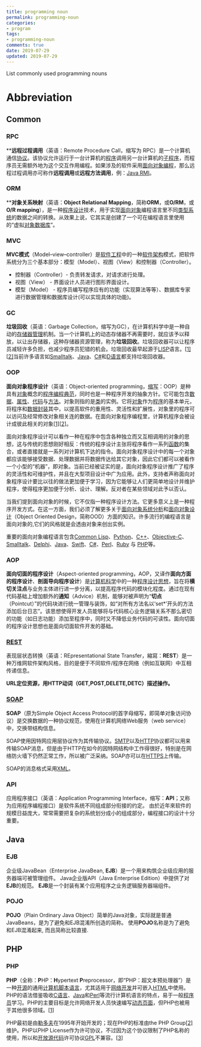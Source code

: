 ```yaml
---
title: programming noun
permalink: programming-noun
categories:
- program
tags: 
- programming-noun
comments: true
date: 2019-07-29
updated: 2019-07-29
---
```

List commonly used programming nouns
# Abbreviation

## Common

### RPC

  ****远程过程调用**（英语：Remote Procedure Call，缩写为 RPC）是一个计算机通信[协议](https://zh.wikipedia.org/wiki/網絡傳輸協議)。该协议允许运行于一台计算机的[程序](https://zh.wikipedia.org/wiki/程序)调用另一台计算机的[子程序](https://zh.wikipedia.org/wiki/子程序)，而程序员无需额外地为这个交互作用编程。如果涉及的软件采用[面向对象编程](https://zh.wikipedia.org/wiki/面向对象编程)，那么远程过程调用亦可称作**远程调用**或**远程方法调用**，例：[Java RMI](https://zh.wikipedia.org/wiki/Java_RMI)。

### ORM

  ****对象关系映射**（英语：**Object Relational Mapping**，简称**ORM**，或**O/RM**，或**O/R mapping**），是一种[程序设计](https://zh.wikipedia.org/wiki/程式設計)技术，用于实现[面向对象](https://zh.wikipedia.org/wiki/物件導向)编程语言里不同[类型系统](https://zh.wikipedia.org/wiki/類型系統)的数据之间的转换。从效果上说，它其实是创建了一个可在编程语言里使用的“虚拟[对象数据库](https://zh.wikipedia.org/wiki/物件資料庫)”。

### MVC

  **MVC模式**（Model–view–controller）是[软件工程](https://zh.wikipedia.org/wiki/软件工程)中的一种[软件架构](https://zh.wikipedia.org/wiki/软件架构)模式，把软件系统分为三个基本部分：模型（Model）、视图（View）和控制器（Controller）。

  - 控制器（Controller）- 负责转发请求，对请求进行处理。
  - 视图（View） - 界面设计人员进行图形界面设计。
  - 模型（Model） - 程序员编写程序应有的功能（实现算法等等）、数据库专家进行数据管理和数据库设计(可以实现具体的功能)。

### GC

  **垃圾回收**（英语：Garbage Collection，缩写为GC），在计算机科学中是一种自动的[存储器管理](https://zh.wikipedia.org/wiki/記憶體管理)机制。当一个计算机上的动态存储器不再需要时，就应该予以释放，以让出存储器，这种存储器资源管理，称为**垃圾回收**。垃圾回收器可以让程序员减轻许多负担，也减少程序员犯错的机会。垃圾回收最早起源于[LISP](https://zh.wikipedia.org/wiki/LISP)语言。[[1\]](https://zh.wikipedia.org/wiki/垃圾回收_(計算機科學)#cite_note-1)[[2\]](https://zh.wikipedia.org/wiki/垃圾回收_(計算機科學)#cite_note-2)当前许多语言如[Smalltalk](https://zh.wikipedia.org/wiki/Smalltalk)、[Java](https://zh.wikipedia.org/wiki/Java)、[C#](https://zh.wikipedia.org/wiki/C_Sharp)和[D语言](https://zh.wikipedia.org/wiki/D语言)都支持垃圾回收器。

### OOP

  **面向对象程序设计**（英语：Object-oriented programming，[缩写](https://zh.wikipedia.org/wiki/缩写)：OOP）是种具有[对象](https://zh.wikipedia.org/wiki/对象_(计算机科学))概念的[程序编程典范](https://zh.wikipedia.org/wiki/编程范型)，同时也是一种程序开发的抽象方针。它可能包含[数据](https://zh.wikipedia.org/wiki/数据)、[属性](https://zh.wikipedia.org/w/index.php?title=属性_(计算机科学)&action=edit&redlink=1)、[代码](https://zh.wikipedia.org/wiki/源代码)与[方法](https://zh.wikipedia.org/wiki/方法_(電腦科學))。对象则指的是[类](https://zh.wikipedia.org/wiki/类_(计算机科学))的实例。它将[对象](https://zh.wikipedia.org/wiki/物件_(電腦科學))作为[程序](https://zh.wikipedia.org/wiki/计算机程序)的基本单元，将程序和[数据](https://zh.wikipedia.org/wiki/数据)[封装](https://zh.wikipedia.org/wiki/封裝_(物件導向程式設計))其中，以提高软件的重用性、灵活性和扩展性，对象里的程序可以访问及经常修改对象相关连的数据。在面向对象程序编程里，计算机程序会被设计成彼此相关的对象[[1\]](https://zh.wikipedia.org/wiki/面向对象程序设计#cite_note-1)[[2\]](https://zh.wikipedia.org/wiki/面向对象程序设计#cite_note-2)。

  面向对象程序设计可以看作一种在程序中包含各种独立而又互相调用的对象的思想，这与传统的思想刚好相反：传统的程序设计主张将程序看作一系列[函数](https://zh.wikipedia.org/wiki/函数)的集合，或者直接就是一系列对计算机下达的指令。面向对象程序设计中的每一个对象都应该能够接受数据、处理数据并将数据传达给其它对象，因此它们都可以被看作一个小型的“机器”，即对象。当前已经被证实的是，面向对象程序设计推广了程序的灵活性和可维护性，并且在大型项目设计中广为应用。此外，支持者声称面向对象程序设计要比以往的做法更加便于学习，因为它能够让人们更简单地设计并维护程序，使得程序更加便于分析、设计、理解。反对者在某些领域对此予以否认。

  当我们提到面向对象的时候，它不仅指一种程序设计方法。它更多意义上是一种程序开发方式。在这一方面，我们必须了解更多关于[面向对象系统分析](https://zh.wikipedia.org/wiki/面向对象系统分析)和[面向对象设计](https://zh.wikipedia.org/wiki/面向对象设计)（Object Oriented Design，简称OOD）方面的知识。许多流行的编程语言是面向对象的,它们的风格就是会透由对象来创出实例。

  重要的面向对象编程语言包含[Common Lisp](https://zh.wikipedia.org/wiki/Common_Lisp)、[Python](https://zh.wikipedia.org/wiki/Python)、[C++](https://zh.wikipedia.org/wiki/C%2B%2B)、[Objective-C](https://zh.wikipedia.org/wiki/Objective-C)、[Smalltalk](https://zh.wikipedia.org/wiki/Smalltalk)、[Delphi](https://zh.wikipedia.org/wiki/Delphi)、[Java](https://zh.wikipedia.org/wiki/Java)、[Swift](https://zh.wikipedia.org/wiki/Swift_(程式語言))、[C#](https://zh.wikipedia.org/wiki/C♯)、[Perl](https://zh.wikipedia.org/wiki/Perl)、[Ruby](https://zh.wikipedia.org/wiki/Ruby) 与 [PHP](https://zh.wikipedia.org/wiki/PHP)等。

### AOP

  **面向切面的程序设计**（Aspect-oriented programming，AOP，又译作**面向方面的程序设计**、**剖面导向程序设计**）是[计算机科学](https://zh.wikipedia.org/wiki/计算机科学)中的一种[程序设计思想](https://zh.wikipedia.org/wiki/编程范型)，旨在将**横切关注点**与业务主体进行进一步分离，以提高程序代码的模块化程度。通过在现有代码基础上增加额外的**通知**（Advice）机制，能够对被声明为“**切点**（Pointcut）”的代码块进行统一管理与装饰，如“对所有方法名以‘set*’开头的方法添加后台日志”。该思想使得开发人员能够将与代码核心业务逻辑关系不那么密切的功能（如日志功能）添加至程序中，同时又不降低业务代码的可读性。面向切面的程序设计思想也是面向切面软件开发的基础。

### [REST](https://zh.wikipedia.org/wiki/%E8%A1%A8%E7%8E%B0%E5%B1%82%E7%8A%B6%E6%80%81%E8%BD%AC%E6%8D%A2)

表现层状态转换（英语：REpresentational State Transfer，縮寫：**REST**）是一种万维网软件架构风格，目的是便于不同软件/程序在网络（例如互联网）中互相传递信息。

**URL定位资源，用HTTP动词（GET,POST,DELETE,DETC）描述操作。**

### [SOAP](https://zh.wikipedia.org/wiki/%E7%AE%80%E5%8D%95%E5%AF%B9%E8%B1%A1%E8%AE%BF%E9%97%AE%E5%8D%8F%E8%AE%AE)

**SOAP**（原为Simple Object Access Protocol的首字母缩写，即简单对象访问协议）是交换数据的一种协议规范，使用在计算机网络Web服务（web service）中，交换带结构信息。

SOAP使用因特网应用层协议作为其传输协议。[SMTP](https://zh.wikipedia.org/wiki/SMTP)以及[HTTP](https://zh.wikipedia.org/wiki/HTTP)协议都可以用来传输SOAP消息，但是由于HTTP在如今的因特网结构中工作得很好，特别是在网络防火墙下仍然正常工作，所以被广泛采纳。SOAP亦可以在[HTTPS](https://zh.wikipedia.org/wiki/HTTPS)上传输。

SOAP的消息格式采用[XML](https://zh.wikipedia.org/wiki/XML)。



### API

应用程序接口（英语：Application Programming Interface，缩写：**API**；又称为应用程序编程接口）是软件系统不同组成部分衔接的约定。 由於近年來软件的规模日益庞大，常常需要把复杂的系统划分成小的组成部分，编程接口的设计十分重要。

## Java

### EJB

企业级JavaBean（Enterprise JavaBean, **EJB**）是一个用来构筑企业级应用的服务器端可被管理组件。 Java企业版API（Java Enterprise Edition）中提供了对**EJB**的规范。 **EJB**是一个封装有某个应用程序之业务逻辑服务器端组件。

### POJO

**POJO**（Plain Ordinary Java Object）简单的Java对象，实际就是普通JavaBeans，是为了避免和EJB混淆所创造的简称。 使用**POJO**名称是为了避免和EJB混淆起来, 而且简称比较直接.




## PHP

### PHP

  **PHP**（全称：**P**HP：**H**ypertext **P**reprocessor，即“PHP：超文本预处理器”）是一种[开源](https://zh.wikipedia.org/wiki/开源)的通用[计算机](https://zh.wikipedia.org/wiki/计算机)[脚本语言](https://zh.wikipedia.org/wiki/脚本语言)，尤其适用于[网络开发](https://zh.wikipedia.org/wiki/网络开发)并可嵌入[HTML](https://zh.wikipedia.org/wiki/HTML)中使用。PHP的语法借鉴吸收[C语言](https://zh.wikipedia.org/wiki/C语言)、[Java](https://zh.wikipedia.org/wiki/Java)和[Perl](https://zh.wikipedia.org/wiki/Perl)等流行计算机语言的特点，易于一般[程序员](https://zh.wikipedia.org/wiki/程序员)学习。PHP的主要目标是允许网络开发人员快速编写[动态页面](https://zh.wikipedia.org/wiki/动态页面)，但PHP也被用于其他很多领域。[[1\]](https://zh.wikipedia.org/wiki/PHP#cite_note-1)

  PHP最初是由[勒多夫](https://zh.wikipedia.org/wiki/拉斯姆斯·勒多夫)在1995年开始开发的；现在PHP的标准由the PHP Group[[2\]](https://zh.wikipedia.org/wiki/PHP#cite_note-2)维护。PHP以PHP License作为许可协议，不过因为这个协议限制了PHP名称的使用，所以和[开放源代码](https://zh.wikipedia.org/wiki/開放原始碼)许可协议[GPL](https://zh.wikipedia.org/wiki/GPL)不兼容。[[3\]](https://zh.wikipedia.org/wiki/PHP#cite_note-3)

  


